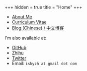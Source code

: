 +++
hidden = true
title = "Home"
+++

* [About Me](/pages/about)
* [Curriculum Vitae](/pages/cv)
* [Blog (Chinese) / 中文博客](/posts)

I'm also available at:

* [GitHub](https://github.com/skyzh)
* [Zhihu](https://www.zhihu.com/people/SkyZH)
* [Twitter](https://twitter.com/iskyzh)
* Email: `iskyzh at gmail dot com`
